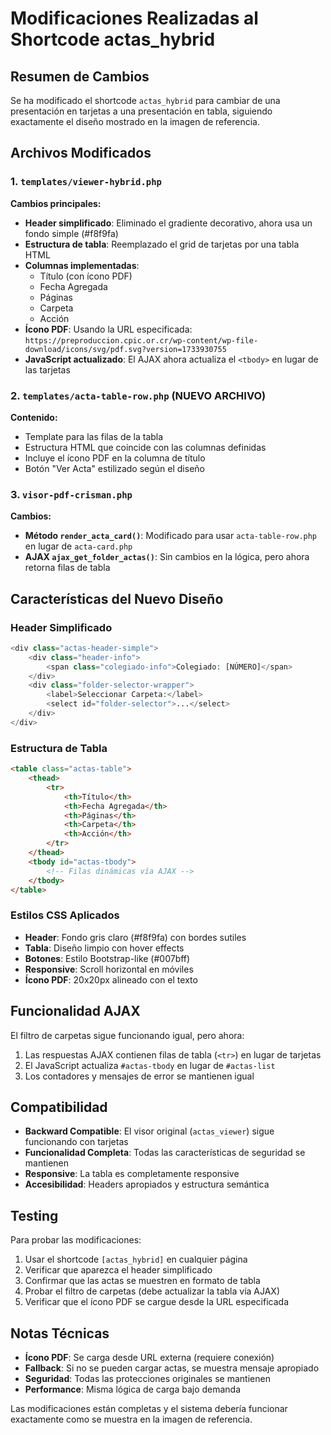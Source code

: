 # Modificaciones Realizadas al Shortcode actas_hybrid

## Resumen de Cambios

Se ha modificado el shortcode `actas_hybrid` para cambiar de una presentación en tarjetas a una presentación en tabla, siguiendo exactamente el diseño mostrado en la imagen de referencia.

## Archivos Modificados

### 1. `templates/viewer-hybrid.php`
**Cambios principales:**
- **Header simplificado**: Eliminado el gradiente decorativo, ahora usa un fondo simple (#f8f9fa)
- **Estructura de tabla**: Reemplazado el grid de tarjetas por una tabla HTML
- **Columnas implementadas**:
  - Título (con ícono PDF)
  - Fecha Agregada
  - Páginas
  - Carpeta
  - Acción
- **Ícono PDF**: Usando la URL especificada: `https://preproduccion.cpic.or.cr/wp-content/wp-file-download/icons/svg/pdf.svg?version=1733930755`
- **JavaScript actualizado**: El AJAX ahora actualiza el `<tbody>` en lugar de las tarjetas

### 2. `templates/acta-table-row.php` (NUEVO ARCHIVO)
**Contenido:**
- Template para las filas de la tabla
- Estructura HTML que coincide con las columnas definidas
- Incluye el ícono PDF en la columna de título
- Botón "Ver Acta" estilizado según el diseño

### 3. `visor-pdf-crisman.php`
**Cambios:**
- **Método `render_acta_card()`**: Modificado para usar `acta-table-row.php` en lugar de `acta-card.php`
- **AJAX `ajax_get_folder_actas()`**: Sin cambios en la lógica, pero ahora retorna filas de tabla

## Características del Nuevo Diseño

### Header Simplificado
```php
<div class="actas-header-simple">
    <div class="header-info">
        <span class="colegiado-info">Colegiado: [NÚMERO]</span>
    </div>
    <div class="folder-selector-wrapper">
        <label>Seleccionar Carpeta:</label>
        <select id="folder-selector">...</select>
    </div>
</div>
```

### Estructura de Tabla
```html
<table class="actas-table">
    <thead>
        <tr>
            <th>Título</th>
            <th>Fecha Agregada</th>
            <th>Páginas</th>
            <th>Carpeta</th>
            <th>Acción</th>
        </tr>
    </thead>
    <tbody id="actas-tbody">
        <!-- Filas dinámicas vía AJAX -->
    </tbody>
</table>
```

### Estilos CSS Aplicados
- **Header**: Fondo gris claro (#f8f9fa) con bordes sutiles
- **Tabla**: Diseño limpio con hover effects
- **Botones**: Estilo Bootstrap-like (#007bff)
- **Responsive**: Scroll horizontal en móviles
- **Ícono PDF**: 20x20px alineado con el texto

## Funcionalidad AJAX

El filtro de carpetas sigue funcionando igual, pero ahora:
1. Las respuestas AJAX contienen filas de tabla (`<tr>`) en lugar de tarjetas
2. El JavaScript actualiza `#actas-tbody` en lugar de `#actas-list`
3. Los contadores y mensajes de error se mantienen igual

## Compatibilidad

- **Backward Compatible**: El visor original (`actas_viewer`) sigue funcionando con tarjetas
- **Funcionalidad Completa**: Todas las características de seguridad se mantienen
- **Responsive**: La tabla es completamente responsive
- **Accesibilidad**: Headers apropiados y estructura semántica

## Testing

Para probar las modificaciones:
1. Usar el shortcode `[actas_hybrid]` en cualquier página
2. Verificar que aparezca el header simplificado
3. Confirmar que las actas se muestren en formato de tabla
4. Probar el filtro de carpetas (debe actualizar la tabla vía AJAX)
5. Verificar que el ícono PDF se cargue desde la URL especificada

## Notas Técnicas

- **Ícono PDF**: Se carga desde URL externa (requiere conexión)
- **Fallback**: Si no se pueden cargar actas, se muestra mensaje apropiado
- **Seguridad**: Todas las protecciones originales se mantienen
- **Performance**: Misma lógica de carga bajo demanda

Las modificaciones están completas y el sistema debería funcionar exactamente como se muestra en la imagen de referencia.
